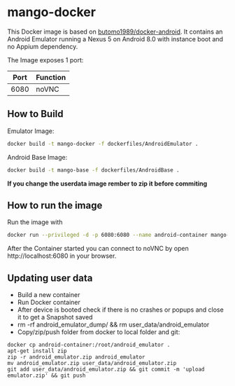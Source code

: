# mango-docker
This Docker image is based on [butomo1989/docker-android](https://github.com/butomo1989/docker-android).
It contains an Android Emulator running a Nexus 5 on Android 8.0 with instance boot and no Appium dependency.

The Image exposes 1 port:

| Port | Function       |
|------|----------------|
| 6080 | noVNC          |

## How to Build
Emulator Image:  
```sh
docker build -t mango-docker -f dockerfiles/AndroidEmulator .
```
Android Base Image:  
```sh
docker build -t mango-base -f dockerfiles/AndroidBase .
```

**If you change the userdata image rember to zip it before commiting**

## How to run the image
Run the image with
```sh
docker run --privileged -d -p 6080:6080 --name android-container mango-docker
```

After the Container started you can connect to noVNC by open http://localhost:6080 in your browser.

## Updating user data
- Build a new container
- Run Docker container
- After device is booted check if there is no crashes or popups and close it to get a Snapshot saved
- rm -rf android_emulator_dump/ && rm user_data/android_emulator
- Copy/zip/push folder from docker to local folder and git:   
```
docker cp android-container:/root/android_emulator .  
apt-get install zip  
zip -r android_emulator.zip android_emulator  
mv android_emulator.zip user_data/android_emulator.zip  
git add user_data/android_emulator.zip && git commit -m 'upload emulator.zip' && git push  
```
